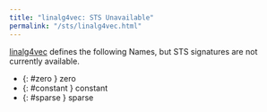 ```yaml
---
title: "linalg4vec: STS Unavailable"
permalink: "/sts/linalg4vec.html"
---
```






[linalg4vec](/cd/linalg4vec)
defines the following Names, but STS signatures are not currently available.


 *  {: #zero } zero
 *  {: #constant } constant
 *  {: #sparse } sparse